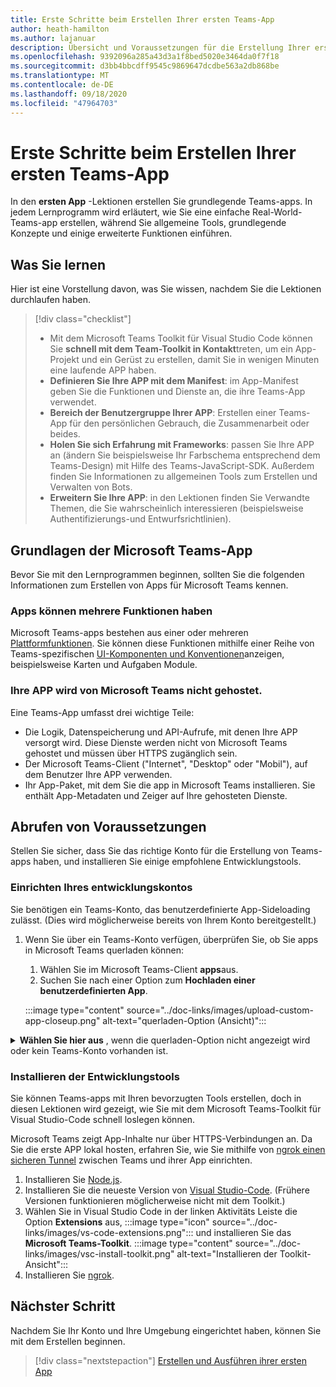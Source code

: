 ```yaml
---
title: Erste Schritte beim Erstellen Ihrer ersten Teams-App
author: heath-hamilton
ms.author: lajanuar
description: Übersicht und Voraussetzungen für die Erstellung Ihrer ersten Microsoft Teams-App
ms.openlocfilehash: 9392096a285a43d3a1f8bed5020e3464da0f7f18
ms.sourcegitcommit: d3bb4bbcdff9545c9869647dcdbe563a2db868be
ms.translationtype: MT
ms.contentlocale: de-DE
ms.lasthandoff: 09/18/2020
ms.locfileid: "47964703"
---
```

# <a name="get-started-building-your-first-teams-app"></a>Erste Schritte beim Erstellen Ihrer ersten Teams-App

In den **ersten App** -Lektionen erstellen Sie grundlegende Teams-apps. In jedem Lernprogramm wird erläutert, wie Sie eine einfache Real-World-Teams-app erstellen, während Sie allgemeine Tools, grundlegende Konzepte und einige erweiterte Funktionen einführen.

## <a name="what-youll-learn"></a>Was Sie lernen

Hier ist eine Vorstellung davon, was Sie wissen, nachdem Sie die Lektionen durchlaufen haben.

> [!div class="checklist"]
  >
  > * Mit dem Microsoft Teams Toolkit für Visual Studio Code können Sie **schnell mit dem Team-Toolkit in Kontakt**treten, um ein App-Projekt und ein Gerüst zu erstellen, damit Sie in wenigen Minuten eine laufende APP haben.
  > * **Definieren Sie Ihre APP mit dem Manifest**: im App-Manifest geben Sie die Funktionen und Dienste an, die ihre Teams-App verwendet.
  > * **Bereich der Benutzergruppe Ihrer APP**: Erstellen einer Teams-App für den persönlichen Gebrauch, die Zusammenarbeit oder beides.
  > * **Holen Sie sich Erfahrung mit Frameworks**: passen Sie Ihre APP an (ändern Sie beispielsweise Ihr Farbschema entsprechend dem Teams-Design) mit Hilfe des Teams-JavaScript-SDK. Außerdem finden Sie Informationen zu allgemeinen Tools zum Erstellen und Verwalten von Bots.
  > * **Erweitern Sie Ihre APP**: in den Lektionen finden Sie Verwandte Themen, die Sie wahrscheinlich interessieren (beispielsweise Authentifizierungs-und Entwurfsrichtlinien).

## <a name="teams-app-fundamentals"></a>Grundlagen der Microsoft Teams-App

Bevor Sie mit den Lernprogrammen beginnen, sollten Sie die folgenden Informationen zum Erstellen von Apps für Microsoft Teams kennen.

### <a name="apps-can-have-multiple-capabilities"></a>Apps können mehrere Funktionen haben

Microsoft Teams-apps bestehen aus einer oder mehreren [Plattformfunktionen](../capabilities-overview.md). Sie können diese Funktionen mithilfe einer Reihe von Teams-spezifischen [UI-Komponenten und Konventionen](../doc-links/teams-ui-conventions.md)anzeigen, beispielsweise Karten und Aufgaben Module.

### <a name="teams-doesnt-host-your-app"></a>Ihre APP wird von Microsoft Teams nicht gehostet.

Eine Teams-App umfasst drei wichtige Teile:

* Die Logik, Datenspeicherung und API-Aufrufe, mit denen Ihre APP versorgt wird. Diese Dienste werden nicht von Microsoft Teams gehostet und müssen über HTTPS zugänglich sein.
* Der Microsoft Teams-Client ("Internet", "Desktop" oder "Mobil"), auf dem Benutzer Ihre APP verwenden.
* Ihr App-Paket, mit dem Sie die app in Microsoft Teams installieren. Sie enthält App-Metadaten und Zeiger auf Ihre gehosteten Dienste.

## <a name="get-prerequisites"></a>Abrufen von Voraussetzungen

Stellen Sie sicher, dass Sie das richtige Konto für die Erstellung von Teams-apps haben, und installieren Sie einige empfohlene Entwicklungstools.

### <a name="set-up-your-development-account"></a>Einrichten Ihres entwicklungskontos

Sie benötigen ein Teams-Konto, das benutzerdefinierte App-Sideloading zulässt. (Dies wird möglicherweise bereits von Ihrem Konto bereitgestellt.)

1. Wenn Sie über ein Teams-Konto verfügen, überprüfen Sie, ob Sie apps in Microsoft Teams querladen können:
    1. Wählen Sie im Microsoft Teams-Client **apps**aus.
    1. Suchen Sie nach einer Option zum **Hochladen einer benutzerdefinierten App**.

    :::image type="content" source="../doc-links/images/upload-custom-app-closeup.png" alt-text="querladen-Option (Ansicht)":::

<!-- markdownlint-disable MD033 -->
<details>

<summary><b>Wählen Sie hier aus</b> , wenn die querladen-Option nicht angezeigt wird oder kein Teams-Konto vorhanden ist.</summary>

Sie können ein kostenloses Test Konto für Teams erhalten, das App-Sideloading ermöglicht, indem Sie dem Microsoft 365-Entwicklerprogramm beitreten. (Der Registrierungsvorgang dauert ungefähr zwei Minuten.)

1. Wechseln Sie zum [Microsoft 365-Entwicklerprogramm](https://developer.microsoft.com/microsoft-365/dev-program).
1. Wählen Sie **jetzt beitreten** aus, und folgen Sie den Anweisungen auf dem Bildschirm.
1. Wenn Sie zum Begrüßungsbildschirm gelangen, wählen Sie **E5-Abonnement einrichten**aus.
1. Richten Sie Ihr Administratorkonto ein. Wenn Sie fertig sind, sollten Sie einen Bildschirm wie den folgenden sehen.
:::image type="content" source="../doc-links/images/dev-program-subscription.png" alt-text="Entwicklerprogramm-Abonnement Ansicht":::
1. Melden Sie sich mit dem soeben eingerichteten Administratorkonto bei Microsoft Teams an.
1. Überprüfen Sie, ob Sie nun die Option **benutzerdefinierte App hochladen** haben.

</details>

### <a name="install-your-development-tools"></a>Installieren der Entwicklungstools

Sie können Teams-apps mit Ihren bevorzugten Tools erstellen, doch in diesen Lektionen wird gezeigt, wie Sie mit dem Microsoft Teams-Toolkit für Visual Studio-Code schnell loslegen können.

Microsoft Teams zeigt App-Inhalte nur über HTTPS-Verbindungen an. Da Sie die erste APP lokal hosten, erfahren Sie, wie Sie mithilfe von [ngrok einen sicheren Tunnel](../doc-links/debug.md#locally-hosted) zwischen Teams und ihrer App einrichten.

1. Installieren Sie [Node.js](https://nodejs.org/en/).
1. Installieren Sie die neueste Version von [Visual Studio-Code](https://code.visualstudio.com/download). (Frühere Versionen funktionieren möglicherweise nicht mit dem Toolkit.)
1. Wählen Sie in Visual Studio Code in der linken Aktivitäts Leiste die Option **Extensions** aus, :::image type="icon" source="../doc-links/images/vs-code-extensions.png"::: und installieren Sie das **Microsoft Teams-Toolkit**.
    :::image type="content" source="../doc-links/images/vsc-install-toolkit.png" alt-text="Installieren der Toolkit-Ansicht":::
1. Installieren Sie [ngrok](https://ngrok.com/download).

## <a name="next-step"></a>Nächster Schritt

Nachdem Sie Ihr Konto und Ihre Umgebung eingerichtet haben, können Sie mit dem Erstellen beginnen.

> [!div class="nextstepaction"]
> [Erstellen und Ausführen ihrer ersten App](../build-your-first-app/build-and-run.md)
